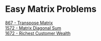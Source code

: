 # Easy Matrix Problems
[867 - Transpose Matrix](867)  
[1572 - Matrix Diagonal Sum](1572)  
[1672 - Richest Customer Wealth](1672)  